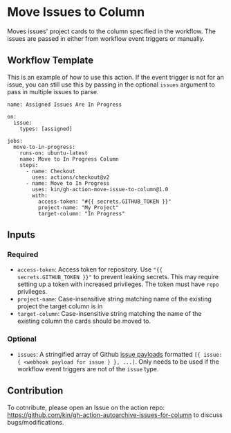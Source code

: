 # Move Issues to Column
Moves issues' project cards to the column specified in the workflow. The issues are passed in either from workflow event triggers or manually.

## Workflow Template
This is an example of how to use this action. If the event trigger is not for an issue, you can still use this by passing in the optional `issues` argument to pass in multiple issues to parse.
```
name: Assigned Issues Are In Progress

on:
  issue:
    types: [assigned]

jobs:
  move-to-in-progress:
    runs-on: ubuntu-latest
    name: Move to In Progress Column
    steps:
      - name: Checkout
        uses: actions/checkout@v2
	  - name: Move to In Progress
	    uses: kin/gh-action-move-issue-to-column@1.0
		with:
		  access-token: "#{{ secrets.GITHUB_TOKEN }}"
		  project-name: "My Project"
		  target-column: "In Progress"
```

## Inputs
### Required
- `access-token`: Access token for repository. Use `"{{ secrets.GITHUB_TOKEN }}"` to prevent leaking secrets. This may require setting up a token with increased privileges. The token must have `repo` privileges.
- `project-name`: Case-insensitive string matching name of the existing project the target column is in
- `target-column`: Case-insensitive string matching the name of the existing column the cards should be moved to.

### Optional
- `issues`: A stringified array of Github [issue payloads](https://docs.github.com/en/free-pro-team@latest/rest/reference/issues#get-an-issue) formatted `[{ issue: { <webhook payload for issue } }, ...]`. Only needs to be used if the workflow event triggers are not of the `issue` type.

## Contribution
To cotnribute, please open an Issue on the action repo: https://github.com/kin/gh-action-autoarchive-issues-for-column to discuss bugs/modifications.
